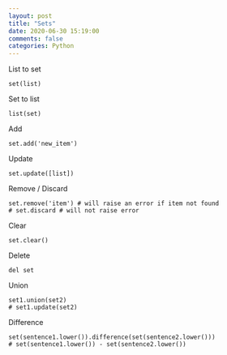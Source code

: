 ```yaml
---
layout: post
title: "Sets"
date: 2020-06-30 15:19:00 
comments: false
categories: Python
---
```


List to set
```
set(list)
```

Set to list
```
list(set)
```

Add
```
set.add('new_item')
```

Update
```
set.update([list])
```

Remove / Discard
```
set.remove('item') # will raise an error if item not found
# set.discard # will not raise error
```

Clear
```
set.clear()
```

Delete
```
del set
```

Union
```
set1.union(set2)
# set1.update(set2)
```

Difference
```
set(sentence1.lower()).difference(set(sentence2.lower()))
# set(sentence1.lower()) - set(sentence2.lower())
```